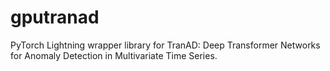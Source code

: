 # gputranad
 PyTorch Lightning wrapper library for TranAD: Deep Transformer Networks for Anomaly Detection in Multivariate Time Series.
